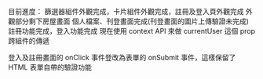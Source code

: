 目前進度：
篩選器組件外觀完成，卡片組件外觀完成，註冊及登入頁外觀完成
外觀部分剩下房屋畫面
個人檔案、刊登畫面完成(刊登畫面的圖片上傳驗證未完成)
註冊功能完成，登入功能完成
現在使用 context API 來做 currentUser 這個 prop 跨組件的傳遞

登入及註冊畫面的 onClick 事件登改為表單的 onSubmit 事件，這樣保留了 HTML 表單自帶的驗證功能
